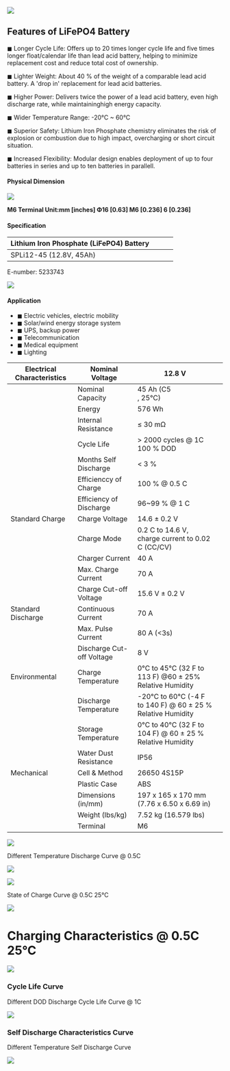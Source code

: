 ![](_page_0_Picture_0.jpeg)

## Features of LiFePO4 Battery

◼ Longer Cycle Life: Offers up to 20 times longer cycle life and five times longer float/calendar life than lead acid battery, helping to minimize replacement cost and reduce total cost of ownership.

◼ Lighter Weight: About 40 % of the weight of a comparable lead acid battery. A 'drop in' replacement for lead acid batteries.

◼ Higher Power: Delivers twice the power of a lead acid battery, even high discharge rate, while maintaininghigh energy capacity.

◼ Wider Temperature Range: -20°C ~ 60°C

◼ Superior Safety: Lithium Iron Phosphate chemistry eliminates the risk of explosion or combustion due to high impact, overcharging or short circuit situation.

◼ Increased Flexibility: Modular design enables deployment of up to four batteries in series and up to ten batteries in parallell.

#### Physical Dimension

![](_page_0_Figure_9.jpeg)

**M6 Terminal Unit:mm [inches] Φ16 [0.63] M6 [0.236] 6 [0.236]**

#### Specification

| Lithium Iron Phosphate (LiFePO4) Battery |  |  |  |
|------------------------------------------|--|--|--|
| SPLi12-45 (12.8V, 45Ah)                  |  |  |  |

E-number: 5233743

![](_page_0_Picture_14.jpeg)

#### Application

- ◼ Electric vehicles, electric mobility
- ◼ Solar/wind energy storage system
- ◼ UPS, backup power
- ◼ Telecommunication
- ◼ Medical equipment
- ◼ Lighting

| Electrical Characteristics | Nominal Voltage           | 12.8 V                                                      |  |
|----------------------------|---------------------------|-------------------------------------------------------------|--|
|                            | Nominal Capacity          | 45 Ah (C5<br>, 25°C)                                        |  |
|                            | Energy                    | 576 Wh                                                      |  |
|                            | Internal Resistance       | ≤ 30 mΩ                                                     |  |
|                            | Cycle Life                | > 2000 cycles @ 1C 100 % DOD                                |  |
|                            | Months Self Discharge     | < 3 %                                                       |  |
|                            | Efficienccy of Charge     | 100 % @ 0.5 C                                               |  |
|                            | Efficiency of Discharge   | 96~99 % @ 1 C                                               |  |
| Standard Charge            | Charge Voltage            | 14.6 ± 0.2 V                                                |  |
|                            | Charge Mode               | 0.2 C to 14.6 V, charge current to 0.02 C (CC/CV)           |  |
|                            | Charger Current           | 40 A                                                        |  |
|                            | Max. Charge Current       | 70 A                                                        |  |
|                            | Charge Cut-off Voltage    | 15.6 V ± 0.2 V                                              |  |
| Standard Discharge         | Continuous Current        | 70 A                                                        |  |
|                            | Max. Pulse Current        | 80 A (<3s)                                                  |  |
|                            | Discharge Cut-off Voltage | 8 V                                                         |  |
| Environmental              | Charge Temperature        | 0°C to 45°C (32 F to 113 F) @60 ± 25% Relative Humidity     |  |
|                            | Discharge Temperature     | -20°C to 60°C (-4 F to 140 F) @ 60 ± 25 % Relative Humidity |  |
|                            | Storage Temperature       | 0°C to 40°C (32 F to 104 F) @ 60 ± 25 % Relative Humidity   |  |
|                            | Water Dust Resistance     | IP56                                                        |  |
| Mechanical                 | Cell & Method             | 26650 4S15P                                                 |  |
|                            | Plastic Case              | ABS                                                         |  |
|                            | Dimensions (in/mm)        | 197 x 165 x 170 mm (7.76 x 6.50 x 6.69 in)                  |  |
|                            | Weight (lbs/kg)           | 7.52 kg (16.579 lbs)                                        |  |
|                            | Terminal                  | M6                                                          |  |

![](_page_1_Figure_0.jpeg)

Different Temperature Discharge Curve @ 0.5C

![](_page_1_Figure_2.jpeg)

![](_page_1_Figure_3.jpeg)

State of Charge Curve @ 0.5C 25°C

![](_page_1_Figure_5.jpeg)

# Charging Characteristics @ 0.5C 25°C

![](_page_1_Figure_7.jpeg)

### Cycle Life Curve

Different DOD Discharge Cycle Life Curve @ 1C

![](_page_1_Figure_10.jpeg)

### Self Discharge Characteristics Curve

Different Temperature Self Discharge Curve

![](_page_1_Figure_13.jpeg)